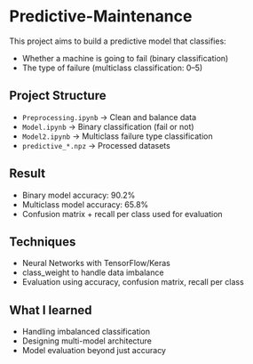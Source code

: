 # Predictive-Maintenance

This project aims to build a predictive model that classifies:
- Whether a machine is going to fail (binary classification)
- The type of failure (multiclass classification: 0–5)

## Project Structure
- `Preprocessing.ipynb` → Clean and balance data
- `Model.ipynb` → Binary classification (fail or not)
- `Model2.ipynb` → Multiclass failure type classification
- `predictive_*.npz` → Processed datasets

## Result
- Binary model accuracy: 90.2%
- Multiclass model accuracy: 65.8%
- Confusion matrix + recall per class used for evaluation

## Techniques
- Neural Networks with TensorFlow/Keras
- class_weight to handle data imbalance
- Evaluation using accuracy, confusion matrix, recall per class

## What I learned
- Handling imbalanced classification
- Designing multi-model architecture
- Model evaluation beyond just accuracy
